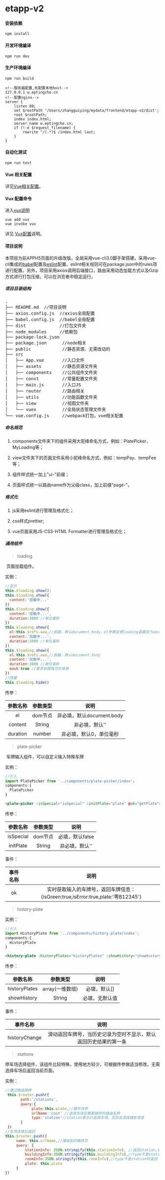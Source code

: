# etapp-v2

#### 安装依赖

```
npm install
```

#### 开发环境编译
```
npm run dev
```

#### 生产环境编译
```
npm run build
```

```
<!--服务器配置,先配置本地host-->
127.0.0.1 w.eptingche.cn
<!--配置nginx-->
server {
    listen 80;
    set $rootPath '/Users/zhangguiying/mydata/frontend/etapp-v2/dist';
    root $rootPath;
    index index.html;
    server_name w.eptingche.cn;
    if (!-e $request_filename) {
        rewrite ^/(.*)$ /index.html last;
    }
}
```


#### 自动化测试

```
npm run test
```

#### Vue 相关配置
 详见[Vue相关配置](https://cli.vuejs.org/config/)。

#### Vux 配置命令
进入[vux说明](https://doc.vux.li/zh-CN/install/npm.html)
```
vue add vux
vue invoke vux
```
详见 [Vux配置](https://www.npmjs.com/package/vue-cli-plugin-vux)说明。

#### 项目说明

​	本项目为前APPH5页面的升级改版，全局采用vue-cli3.0脚手架搭建，采用vue-cli集成的[babel](https://babeljs.io/)配置及[eslint](https://cn.eslint.org/)配置，eslint相关规则可在package.json中的rules项进行配置。另外，项目采用axios调用后端接口，路由采用动态加载方式以及Gzip方式进行打包压缩，可以在浏览者中稳定运行。

##### 项目目录结构

<pre>
.
├── README.md  //项目说明
├── axios.config.js  //axios全局配置
├── babel.config.js  //babel全局配置
├── dist             //打包文件夹
├── node_modules     //依赖包
├── package-lock.json  
├── package.json      //node相关
├── public            //静态资源、无需改动的
├── src   
│   ├── App.vue       //入口文件
│   ├── assets        //静态资源文件夹
│   ├── components    //公共组件文件夹
│   ├── const         //常量配置文件夹
│   ├── main.js       //入口JS
│   ├── router        //路由相关
│   ├── utils         //功能函数文件夹
│   ├── view          //视图文件夹
│   └── vuex          //全局状态管理文件夹
└── vue.config.js     //webpack打包，vue相关配置
</pre>
##### 命名规范

1. components文件夹下的组件采用大驼峰命名方式，例如：PlatePicker、MyLoading等；

2. view文件夹下的页面文件采用小驼峰命名方式，例如：tempPay、tempFee等；
3. 组件样式统一加上"ui-"前缀；
4. 页面样式统一以路由name作为父级class，加上前缀"page-"。

##### 格式化

1. js采用eslint进行管理及格式化；

2. css样式prettier;
3. vue页面采用JS-CSS-HTML Formatter进行管理及格式化；

##### 通用组件

> loading

​	页面加载组件。

实例：

``` javascript
//显示
this.$loading.show();
this.$loading.show({
  content:'加载中...'
})
this.$loading.show({
  content:'加载中...',
  duration:3000 //单位毫秒
})
this.$loading.show({
  el:this.$refs.aaa,//容器，默认document.body，el参数会使loading容器变为absolute绝对定位。
  content:'加载中...',
  duration:3000 //单位毫秒
})
this.$loading.show({
  el:this.$refs.aaa,//容器，默认document.body
  content:'加载中...',
  duration:3000 //单位毫秒
  mask:true //是否有圆角方形背景
})
//隐藏
this.$loading.hide()
```

传参：

| 参数名称 | 参数类型 |           说明            |
| :------: | :------: | :-----------------------: |
|    el    | dom节点  | 非必填，默认document.body |
| content  |  String  |      非必填，默认''       |
| duration |  number  |  非必填，默认0，单位毫秒  |



> plate-picker

​	车牌输入组件，可以自定义输入特殊车牌

实例：

``` javascript
//引入
import PlatePicker from '../components/plate-picker/index';
components:{
  PlatePicker
}
```

``` html
<plate-picker :isSpecial="isSpecial" :initPlate="plate" @ok="getPlate"></plate-picker>
```

传参：

| 参数名称  | 参数类型 |      说明       |
| :-------: | :------: | :-------------: |
| isSpecial | dom节点  | 必填，默认false |
| initPlate |  String  | 非必填，默认''  |

事件：

| 事件名称 |                             说明                             |
| :------: | :----------------------------------------------------------: |
|    ok    | 实时获取输入的车牌号，返回车牌信息：{isGreen:true,isError:true,plate:'粤B12345'} |

> history-plate

实例：

```javascript
//引入
import HistoryPlate from '../components/history-plate/index';
components:{
  HistoryPlate
}
```

``` html
<history-plate :historyPlates="historyPlates" :showHistory="showHistory" @historyChange="showHistoryPlate"></history-plate>
```

传参：

|   参数名称    |    参数类型     |      说明      |
| :-----------: | :-------------: | :------------: |
| historyPlates | array(一维数组) |  必填，默认[]  |
|  showHistory  |     String      | 必填，无默认值 |

事件：

|   事件名称    |                             说明                             |
| :-----------: | :----------------------------------------------------------: |
| historyChange | 滑动返回车牌号，当历史记录为空时不显示，默认返回历史结果的第一条 |

> stations

​	停车场选择组件，该组件比较特殊，使用地方较少，可根据传参做适当修改，无需选择车场后返回当前页面。

实例：

``` javascript
//通过路由跳转
 this.$router.push({
       path:'/stations',
       query:{
            plate:this.plate,//额外传参
            urlName:'cost' //选择车场后需要跳转的路由名称
            type:'station'//station表示只选择车场，否则会选择楼栋信息
       }
 })
//车场选择后返回
this.$router.push({
     name: this.urlName,//接收到的跳转页
     query: {
         stationInfo: JSON.stringify(this.stationInfo), //返回station,stationName,address
         buildingInfo:JSON.stringify(this.buildingInfo),//type不是station时返回
         roomInfo:JSON.stringify(this.roomInfo),//type不是station时返回
         plate: this.plate 
     }
})
```

